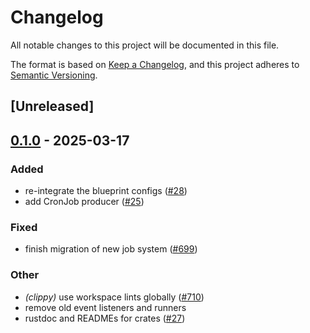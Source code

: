 # Changelog

All notable changes to this project will be documented in this file.

The format is based on [Keep a Changelog](https://keepachangelog.com/en/1.0.0/),
and this project adheres to [Semantic Versioning](https://semver.org/spec/v2.0.0.html).

## [Unreleased]

## [0.1.0](https://github.com/tangle-network/blueprint/releases/tag/blueprint-producers-extra-v0.1.0) - 2025-03-17

### Added

- re-integrate the blueprint configs ([#28](https://github.com/tangle-network/blueprint/pull/28))
- add CronJob producer ([#25](https://github.com/tangle-network/blueprint/pull/25))

### Fixed

- finish migration of new job system ([#699](https://github.com/tangle-network/blueprint/pull/699))

### Other

- *(clippy)* use workspace lints globally ([#710](https://github.com/tangle-network/blueprint/pull/710))
- remove old event listeners and runners
- rustdoc and READMEs for crates ([#27](https://github.com/tangle-network/blueprint/pull/27))
